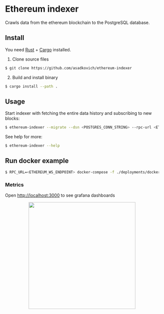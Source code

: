 # Ethereum indexer

Crawls data from the ethereum blockchain to the PostgreSQL database.

## Install

You need [Rust](https://www.rust-lang.org/) + [Cargo](https://doc.rust-lang.org/cargo/) installed.

1. Clone source files
```bash
$ git clone https://github.com/asadkovich/ethereum-indexer
```

2. Build and install binary
```bash
$ cargo install --path .
```

## Usage

Start indexer with fetching the entire data history and subscribing to new blocks:
```bash
$ ethereum-indexer --migrate --dsn <POSTGRES_CONN_STRING> --rpc-url <ETHEREUM_WS_ENDPOINT>
```

See help for more:
```bash
$ ethereum-indexer --help
```

## Run docker example
```bash
$ RPC_URL=<ETHEREUM_WS_ENDPOINT> docker-compose -f ./deployments/docker-compose.yaml up --build
```

### Metrics
Open [http://localhost:3000](http://localhost:3000) to see grafana dashboards
<p align="center">
  <img src="https://user-images.githubusercontent.com/32710511/208610346-584177f5-c4d9-4b27-9dc6-f5018fc13bf0.jpg" height="350"/>
</p>
